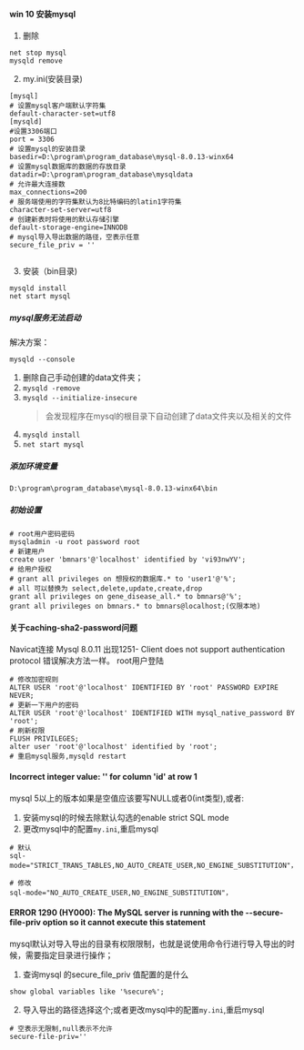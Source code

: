 <!--
 * @Description: In User Settings Edit
 * @Author: your name
 * @Date: 2018-12-03 09:50:12
 * @LastEditTime: 2018-12-03 09:50:12
 * @LastEditors: your name
 -->
#### win 10 安装mysql
1. 删除
```
net stop mysql
mysqld remove
```
2. my.ini(安装目录)
```
[mysql]
# 设置mysql客户端默认字符集
default-character-set=utf8
[mysqld]
#设置3306端口
port = 3306
# 设置mysql的安装目录
basedir=D:\program\program_database\mysql-8.0.13-winx64
# 设置mysql数据库的数据的存放目录
datadir=D:\program\program_database\mysqldata
# 允许最大连接数
max_connections=200
# 服务端使用的字符集默认为8比特编码的latin1字符集
character-set-server=utf8
# 创建新表时将使用的默认存储引擎
default-storage-engine=INNODB
# mysql导入导出数据的路径，空表示任意
secure_file_priv = ''


```
3. 安装（bin目录)
```
mysqld install
net start mysql
```
##### mysql服务无法启动
解决方案：
```
mysqld --console
```
1. 删除自己手动创建的data文件夹；
2. ```mysqld -remove ```
3. ```mysqld --initialize-insecure```
    > 会发现程序在mysql的根目录下自动创建了data文件夹以及相关的文件
4. ```mysqld install```
5. ```net start mysql```

##### 添加环境变量
```
D:\program\program_database\mysql-8.0.13-winx64\bin
```
##### 初始设置
```
# root用户密码密码
mysqladmin -u root password root
# 新建用户
create user 'bmnars'@'localhost' identified by 'vi93nwYV';
# 给用户授权
# grant all privileges on 想授权的数据库.* to 'user1'@'%';
# all 可以替换为 select,delete,update,create,drop
grant all privileges on gene_disease_all.* to bmnars@'%';
grant all privileges on bmnars.* to bmnars@localhost;(仅限本地)
```



#### 关于caching-sha2-password问题

Navicat连接 Mysql 8.0.11 出现1251- Client does not support authentication protocol 错误解决方法一样。
root用户登陆
```mysql
# 修改加密规则
ALTER USER 'root'@'localhost' IDENTIFIED BY 'root' PASSWORD EXPIRE NEVER;
# 更新一下用户的密码 
ALTER USER 'root'@'localhost' IDENTIFIED WITH mysql_native_password BY 'root';
# 刷新权限
FLUSH PRIVILEGES;
alter user 'root'@'localhost' identified by 'root';
# 重启mysql服务,mysqld restart
```
#### Incorrect integer value: '' for column 'id' at row 1
mysql 5以上的版本如果是空值应该要写NULL或者0(int类型),或者:
1. 安装mysql的时候去除默认勾选的enable strict SQL mode
2. 更改mysql中的配置`my.ini`,重启mysql
```
# 默认
sql-mode="STRICT_TRANS_TABLES,NO_AUTO_CREATE_USER,NO_ENGINE_SUBSTITUTION"，

# 修改
sql-mode="NO_AUTO_CREATE_USER,NO_ENGINE_SUBSTITUTION"，
```


#### ERROR 1290 (HY000): The MySQL server is running with the --secure-file-priv option so it cannot execute this statement

mysql默认对导入导出的目录有权限限制，也就是说使用命令行进行导入导出的时候，需要指定目录进行操作；
1. 查询mysql 的secure_file_priv 值配置的是什么
```
show global variables like '%secure%';  
```
2. 导入导出的路径选择这个;或者更改mysql中的配置`my.ini`,重启mysql
```
# 空表示无限制,null表示不允许
secure-file-priv=''
```
